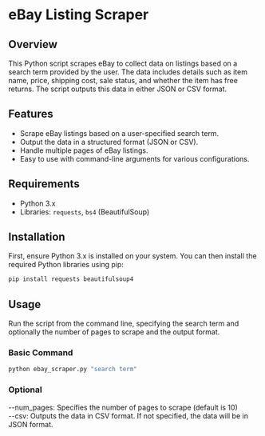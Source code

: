 # eBay Listing Scraper

## Overview
This Python script scrapes eBay to collect data on listings based on a search term provided by the user. The data includes details such as item name, price, shipping cost, sale status, and whether the item has free returns. The script outputs this data in either JSON or CSV format.

## Features
- Scrape eBay listings based on a user-specified search term.
- Output the data in a structured format (JSON or CSV).
- Handle multiple pages of eBay listings.
- Easy to use with command-line arguments for various configurations.

## Requirements
- Python 3.x
- Libraries: `requests`, `bs4` (BeautifulSoup)

## Installation
First, ensure Python 3.x is installed on your system. You can then install the required Python libraries using pip:
```bash
pip install requests beautifulsoup4
```

## Usage
Run the script from the command line, specifying the search term and optionally the number of pages to scrape and the output format.

### Basic Command
```bash
python ebay_scraper.py "search term"
```

### Optional

--num_pages: Specifies the number of pages to scrape (default is 10) \
--csv: Outputs the data in CSV format. If not specified, the data will be in JSON format.